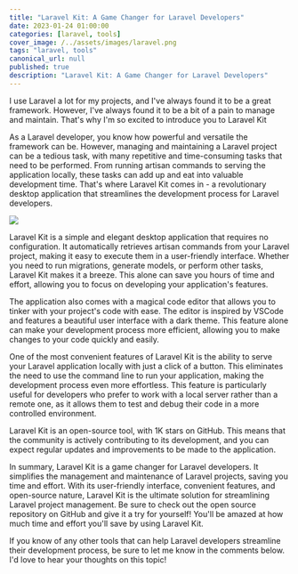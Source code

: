```yaml
---
title: "Laravel Kit: A Game Changer for Laravel Developers"
date: 2023-01-24 01:00:00
categories: [laravel, tools]
cover_image: /../assets/images/laravel.png
tags: "laravel, tools"
canonical_url: null
published: true
description: "Laravel Kit: A Game Changer for Laravel Developers"
---
```


I use Laravel a lot for my projects, and I've always found it to be a great framework. However, I've always found it to be a bit of a pain to manage and maintain. That's why I'm so excited to introduce you to Laravel Kit

As a Laravel developer, you know how powerful and versatile the framework can be. However, managing and maintaining a Laravel project can be a tedious task, with many repetitive and time-consuming tasks that need to be performed. From running artisan commands to serving the application locally, these tasks can add up and eat into valuable development time. That's where Laravel Kit comes in - a revolutionary desktop application that streamlines the development process for Laravel developers.

![](https://repository-images.githubusercontent.com/116255128/dc8c9280-7940-11eb-83ac-f2567ca28c75)

Laravel Kit is a simple and elegant desktop application that requires no configuration. It automatically retrieves artisan commands from your Laravel project, making it easy to execute them in a user-friendly interface. Whether you need to run migrations, generate models, or perform other tasks, Laravel Kit makes it a breeze. This alone can save you hours of time and effort, allowing you to focus on developing your application's features.

The application also comes with a magical code editor that allows you to tinker with your project's code with ease. The editor is inspired by VSCode and features a beautiful user interface with a dark theme. This feature alone can make your development process more efficient, allowing you to make changes to your code quickly and easily.

One of the most convenient features of Laravel Kit is the ability to serve your Laravel application locally with just a click of a button. This eliminates the need to use the command line to run your application, making the development process even more effortless. This feature is particularly useful for developers who prefer to work with a local server rather than a remote one, as it allows them to test and debug their code in a more controlled environment.

Laravel Kit is an open-source tool, with 1K stars on GitHub. This means that the community is actively contributing to its development, and you can expect regular updates and improvements to be made to the application.

In summary, Laravel Kit is a game changer for Laravel developers. It simplifies the management and maintenance of Laravel projects, saving you time and effort. With its user-friendly interface, convenient features, and open-source nature, Laravel Kit is the ultimate solution for streamlining Laravel project management. Be sure to check out the open source repository on GitHub and give it a try for yourself! You'll be amazed at how much time and effort you'll save by using Laravel Kit.

If you know of any other tools that can help Laravel developers streamline their development process, be sure to let me know in the comments below. I'd love to hear your thoughts on this topic!
